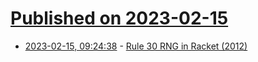 # [Published on 2023-02-15](index.md)

* [2023-02-15, 09:24:38](https://news.ycombinator.com/item?id=34801674) - [Rule 30 RNG in Racket (2012)](https://blog.jverkamp.com/2012/10/17/rule-30-rng/)
